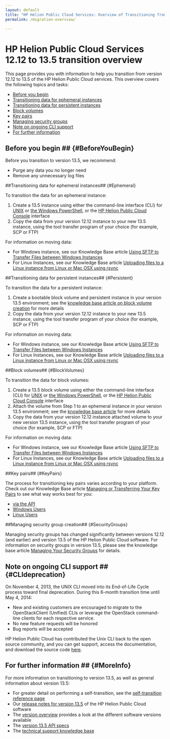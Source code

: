```yaml
---
layout: default
title: "HP Helion Public Cloud Services: Overview of Transitioning from Version 12.12 to 13.5"
permalink: /migration-overview/

---
```

# HP Helion Public Cloud Services 12.12 to 13.5 transition overview

This page provides you with information to help you transition from version 12.12 to 13.5 of the HP Helion Public Cloud services.  This overview covers the following topics and tasks:

* [Before you begin](#BeforeYouBegin)
* [Transitioning data for ephemeral instances](#Ephemeral)
* [Transitioning data for persistent instances](#Persistent)
* [Block volumes](#BlockVolumes)
* [Key pairs](#KeyPairs)
* [Managing security groups](#SecurityGroups)
* [Note on ongoing CLI support](#CLIdeprecation)
* [For further information](#MoreInfo)

<!--**Note**:  Use this overview in conjunction with the information on the [assisted transition](/migration-details/) page if you are planning on performing a customer support-assisted transition. -->  


## Before you begin ## {#BeforeYouBegin}

Before you transition to version 13.5, we recommend:

* Purge any data you no longer need
* Remove any unnecessary log files


##Transitioning data for ephemeral instances## {#Ephemeral}

To transition the data for an ephemeral instance:

1. Create a 13.5 instance using either the command-line interface (CLI) for [UNIX](/cli/unix/compute/) or [the Windows PowerShell](/cli/windows/compute/), or the [HP Helion Public Cloud Console](/hpcloudconsole/) interface
2. Copy the data from your version 12.12 instance to your new 13.5 instance, using the tool transfer program of your choice (for example, SCP or FTP)

For information on moving data:

* For Windows instance, see our Knowledge Base article [Using SFTP to Transfer Files between Windows Instances](https://community.hpcloud.com/article/using-sftp-transfer-files-between-windows-instances)
* For Linux Instances, see our Knowledge Base article [Uploading files to a Linux instance from Linux or Mac OSX using rsync](https://community.hpcloud.com/article/uploading-files-linux-instance-linux-or-mac-osx-using-rsync)


##Transitioning data for persistent instances## {#Persistent}

To transition the data for a persistent instance:

1. Create a bootable block volume and persistent instance in your version 13.5 environment; see the [knowledge base article on block volume creation](https://community.hpcloud.com/article/creating-your-first-instance-135) for more details
2. Copy the data from your version 12.12 instance to your new 13.5 instance, using the tool transfer program of your choice (for example, SCP or FTP)

For information on moving data:

* For Windows instance, see our Knowledge Base article [Using SFTP to Transfer Files between Windows Instances](https://community.hpcloud.com/article/using-sftp-transfer-files-between-windows-instances)
* For Linux Instances, see our Knowledge Base article [Uploading files to a Linux instance from Linux or Mac OSX using rsync](https://community.hpcloud.com/article/uploading-files-linux-instance-linux-or-mac-osx-using-rsync)

<!--For information on persistent instances while performing a support services assisted transition, please see the [snapshots](/migration-details/) section of the [assisted transition](/migration-details/) page. -->


##Block volumes## {#BlockVolumes}

To transition the data for block volumes:

1. Create a 13.5 block volume using either the command-line interface (CLI) for [UNIX](/cli/unix/block-storage/) or [the Windows PowerShell](/cli/windows/block-storage/), or the [HP Helion Public Cloud Console](/hpcloudconsole/) interface
2. Attach the volume from Step 1 to an ephemeral instance in your version 13.5 environment; see the [knowledge base article](https://community.hpcloud.com/article/managing-your-block-storage-135) for more details
3. Copy the data from your version 12.12 instance attached volume to your new version 13.5 instance, using the tool transfer program of your choice (for example, SCP or FTP)

For information on moving data:

* For Windows instance, see our Knowledge Base article [Using SFTP to Transfer Files between Windows Instances](https://community.hpcloud.com/article/using-sftp-transfer-files-between-windows-instances)
* For Linux Instances, see our Knowledge Base article [Uploading files to a Linux instance from Linux or Mac OSX using rsync](https://community.hpcloud.com/article/uploading-files-linux-instance-linux-or-mac-osx-using-rsync)

<!--For information on persistent instances, snapshots, and moving block volumes, please see the appropriate section of the [assisted transition](/migration-details/) page.  -->


##Key pairs## {#KeyPairs}

The process for transitioning key pairs varies according to your platform.  Check out our Knowledge Base article [Managing or Transferring Your Key Pairs](https://community.hpcloud.com/article/migrating-or-transferring-your-key-pairs) to see what way works best for you:

* [via the API](https://community.hpcloud.com/article/migrating-or-transferring-your-key-pairs#keyapi)
* [Windows Users](https://community.hpcloud.com/article/migrating-or-transferring-your-key-pairs#keywin)
* [Linux Users](https://community.hpcloud.com/article/migrating-or-transferring-your-key-pairs#keylinux)


##Managing security group creation## {#SecurityGroups}

Managing security groups has changed significantly between versions 12.12 (and earlier) and version 13.5 of the HP Helion Public Cloud software.  For information on security groups in version 13.5, please see the knowledge base article [Managing Your Security Groups](https://community.hpcloud.com/article/managing-your-security-groups-135) for details.


## Note on ongoing CLI support ## {#CLIdeprecation}

On November 4, 2013, the UNIX CLI moved into its End-of-Life Cycle process toward final deprecation. During this 6-month transition time until May 4, 2014:

* New and existing customers are encouraged to migrate to the OpenStackClient (Unified) CLIs or leverage the OpenStack command-line clients for each respective service.
* No new feature requests will be honored
* Bug reports will be accepted

HP Helion Public Cloud has contributed the Unix CLI back to the open source community, and you can get support, access the documentation, and download the source code [here](https://github.com/hpcloud/unix_cli).

## For further information ## {#MoreInfo}

For more information on transitioning to version 13.5, as well as general information about version 13.5:

* For greater detail on performing a self-transition, see the [self-transition reference page](/migration-overview-reference/)
* Our [release notes for version 13.5](/release-notes/) of the HP Helion Public Cloud software
* The [version overview](/version-overview/) provides a look at the different software versions available
* The [version 13.5 API specs](/api/v13/)
* The [technical support knowledge base](https://community.hpcloud.com/knowledge-base)

<!--* If you need to perform an assisted transition with the aid of our Support organization, please read through the [transition details](/migration-details/) page, and [contact our Support team](https://www.hpcloud.com/contact_us):
    - [live chat from hpcloud.com](https://account.hpcloud.com/cases#support_chat)
    - [open a support case](https://account.hpcloud.com/cases)
    - [email support@hpcloud.com](mailto:support@hpcloud.com)
    - call at 1-855-61CLOUD (1-855-612-5683) in the U.S. or +1-678-745-9010 internationally.
-->
